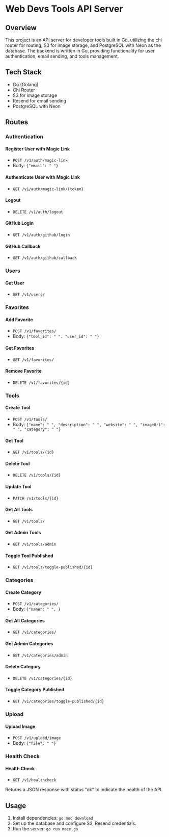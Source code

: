 # Web Devs Tools API Server

## Overview

This project is an API server for developer tools  built in Go, utilizing the chi router for routing, S3 for image storage, and PostgreSQL with Neon as the database. The backend is written in Go, providing functionality for user authentication, email sending, and tools management.

## Tech Stack

- Go (Golang)
- Chi Router
- S3 for image storage
- Resend for email sending
- PostgreSQL with Neon

## Routes

### Authentication

#### Register User with Magic Link
- `POST /v1/auth/magic-link`
- Body: `{"email": " "}`

#### Authenticate User with Magic Link
- `GET /v1/auth/magic-link/{token}`


#### Logout
- `DELETE /v1/auth/logout`

#### GitHub Login
- `GET /v1/auth/github/login`

#### GitHub Callback
- `GET /v1/auth/github/callback`

### Users

#### Get User
- `GET /v1/users/`


### Favorites

#### Add Favorite
- `POST /v1/favorites/`
- Body: `{"tool_id": " ". "user_id": " "}`

#### Get Favorites
- `GET /v1/favorites/`

#### Remove Favorite
- `DELETE /v1/favorites/{id}`

### Tools

#### Create Tool
- `POST /v1/tools/`
- Body: `{"name": " ", "description": " ", "website": " ", "imageUrl": " ", "category": " "}`

#### Get Tool
- `GET /v1/tools/{id}`

#### Delete Tool
- `DELETE /v1/tools/{id}`

#### Update Tool
- `PATCH /v1/tools/{id}`

#### Get All Tools
- `GET /v1/tools/`

#### Get Admin Tools
- `GET /v1/tools/admin`

#### Toggle Tool Published
- `GET /v1/tools/toggle-published/{id}`

### Categories

#### Create Category
- `POST /v1/categories/`
- Body: `{"name": " ", }`

#### Get All Categories
- `GET /v1/categories/`

#### Get Admin Categories
- `GET /v1/categories/admin`

#### Delete Category
- `DELETE /v1/categories/{id}`

#### Toggle Category Published
- `GET /v1/categories/toggle-published/{id}`

### Upload

#### Upload Image
- `POST /v1/upload/image`
- Body: `{"file": " "}`

### Health Check

#### Health Check
- `GET /v1/healthcheck`

Returns a JSON response with status "ok" to indicate the health of the API.

## Usage

1. Install dependencies: `go mod download`
2. Set up the database and configure S3, Resend credentials.
3. Run the server: `go run main.go`

